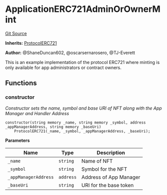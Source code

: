 # ApplicationERC721AdminOrOwnerMint
[Git Source](https://github.com/thrackle-io/tron/blob/3811b4273256819e871165284a320ac92fbb3641/src/example/ERC721/ApplicationERC721AdminOrOwnerMint.sol)

**Inherits:**
[ProtocolERC721](/src/client/token/ERC721/ProtocolERC721.sol/contract.ProtocolERC721.md)

**Author:**
@ShaneDuncan602, @oscarsernarosero, @TJ-Everett

This is an example implementation of the protocol ERC721 where minting is only available for app administrators or contract owners.


## Functions
### constructor

*Constructor sets the name, symbol and base URI of NFT along with the App Manager and Handler Address*


```solidity
constructor(string memory _name, string memory _symbol, address _appManagerAddress, string memory _baseUri)
    ProtocolERC721(_name, _symbol, _appManagerAddress, _baseUri);
```
**Parameters**

|Name|Type|Description|
|----|----|-----------|
|`_name`|`string`|Name of NFT|
|`_symbol`|`string`|Symbol for the NFT|
|`_appManagerAddress`|`address`|Address of App Manager|
|`_baseUri`|`string`|URI for the base token|


